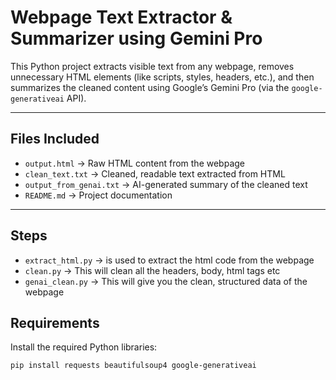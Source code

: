 # Webpage Text Extractor & Summarizer using Gemini Pro

This Python project extracts visible text from any webpage, removes unnecessary HTML elements (like scripts, styles, headers, etc.), and then summarizes the cleaned content using Google’s Gemini Pro (via the `google-generativeai` API).

---

## Files Included

- `output.html` → Raw HTML content from the webpage  
- `clean_text.txt` → Cleaned, readable text extracted from HTML  
- `output_from_genai.txt` → AI-generated summary of the cleaned text  
- `README.md` → Project documentation

---
## Steps
- `extract_html.py` → is used to extract the html code from the webpage
- `clean.py` → This will clean all the headers, body, html tags etc
- `genai_clean.py` → This will give you the clean, structured data of the webpage

## Requirements

Install the required Python libraries:

```bash
pip install requests beautifulsoup4 google-generativeai
